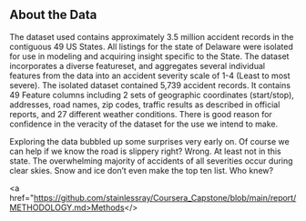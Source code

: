 ## About the Data
<p>
     The dataset used contains approximately 3.5 million accident records in the contiguous 49 US States. All listings for the state of Delaware were isolated for use in modeling and acquiring insight specific to the State. The dataset incorporates a diverse featureset, and aggregates several individual features from the data into an accident severity scale of 1-4 (Least to most severe). The isolated dataset contained 5,739 accident records. It contains 49 Feature columns including 2 sets of geographic coordinates (start/stop), addresses, road names, zip codes, traffic results as described in official reports, and 27 different weather conditions. There is good reason for confidence in the veracity of the dataset for the use we intend to make.<br>

 Exploring the data bubbled up some surprises very early on. Of course we can help if we know the road is slippery right? Wrong. At least not in this state. The overwhelming majority of accidents of all severities occur during clear skies. Snow and ice don’t even make the top ten list. Who knew?<br>
</p>

<a href="https://github.com/stainlessray/Coursera_Capstone/blob/main/report/METHODOLOGY.md>Methods</>
